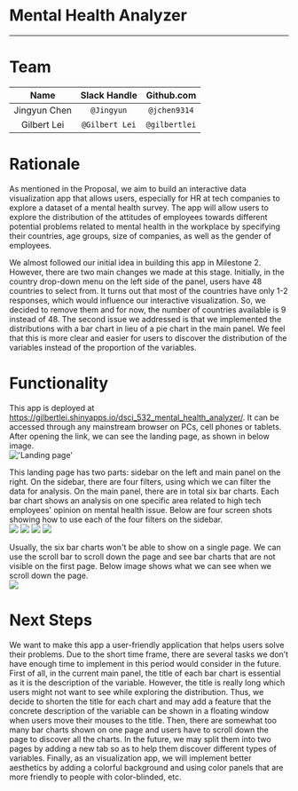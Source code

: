 # Mental Health Analyzer
-------------------------------------------------
# Team
| Name  | Slack Handle | Github.com |
| :------: | :---: | :----------: |
| Jingyun Chen | `@Jingyun` | `@jchen9314` |
| Gilbert Lei | `@Gilbert Lei` | `@gilbertlei` |

# Rationale

As mentioned in the Proposal, we aim to build an interactive data visualization app that allows users, especially for HR at tech companies to explore a dataset of a mental health survey. The app will allow users to explore the distribution of the attitudes of employees towards different potential problems related to mental health in the workplace by specifying their countries, age groups, size of companies, as well as the gender of employees.  

We almost followed our initial idea in building this app in Milestone 2. However, there are two main changes we made at this stage. Initially, in the country drop-down menu on the left side of the panel,  users have 48 countries to select from. It turns out that most of the countries have only 1-2 responses, which would influence our interactive visualization. So, we decided to remove them and for now, the number of countries available is 9 instead of 48. The second issue we addressed is that we implemented the distributions with a bar chart in lieu of a pie chart in the main panel. We feel that this is more clear and easier for users to discover the distribution of the variables instead of the proportion of the variables.


# Functionality

This app is deployed at https://gilbertlei.shinyapps.io/dsci_532_mental_health_analyzer/. It can be accessed through any mainstream browser on PCs, cell phones or tablets. After opening the link, we can see the landing page, as shown in below image.  
!['Landing page'](imgs/landing-page.jpg)   

This landing page has two parts: sidebar on the left and main panel on the right. On the sidebar, there are four filters, using which we can filter the data for analysis. On the main panel, there are in total six bar charts. Each bar chart shows an analysis on one specific area related to high tech employees' opinion on mental health issue. Below are four screen shots showing how to use each of the four filters on the sidebar.   
![](imgs/select-country.jpg) ![](imgs/select-gender.jpg)
![](imgs/select-age.jpg) ![](imgs/select-company-size.jpg)

Usually, the six bar charts won't be able to show on a single page. We can use the scroll bar to scroll down the page and see bar charts that are not visible on the first page. Below image shows what we can see when we scroll down the page.  
![](imgs/scroll-down.jpg)


# Next Steps

We want to make this app a user-friendly application that helps users solve their problems. Due to the short time frame, there are several tasks we don’t have enough time to implement in this period would consider in the future. First of all, in the current main panel, the title of each bar chart is essential as it is the description of the variable. However, the title is really long which users might not want to see while exploring the distribution. Thus, we decide to shorten the title for each chart and may add a feature that the concrete description of the variable can be shown in a floating window when users move their mouses to the title. Then, there are somewhat too many bar charts shown on one page and users have to scroll down the page to discover all the charts. In the future, we may split them into two pages by adding a new tab so as to help them discover different types of variables. Finally, as an visualization app, we will implement better aesthetics by adding a colorful background and using color panels that are more friendly to people with color-blinded, etc.

